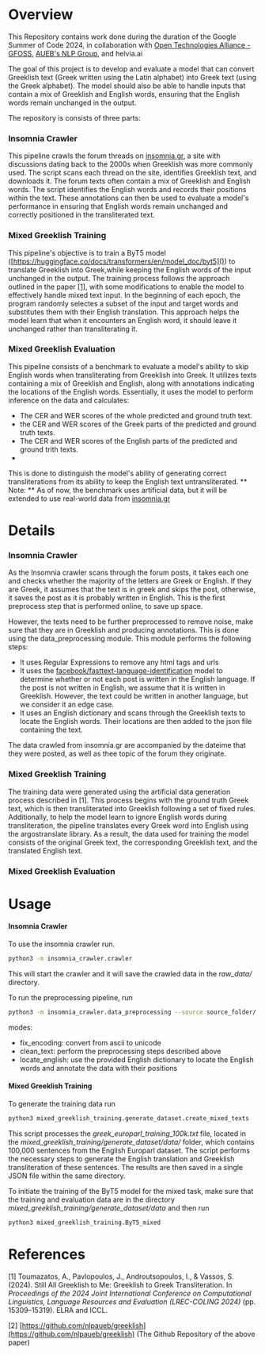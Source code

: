 # Overview

This Repository contains work done during the duration of the Google Summer of Code 2024, in collaboration with [Open Technologies Alliance - GFOSS](https://summerofcode.withgoogle.com/programs/2023/organizations/open-technologies-alliance-gfoss), [AUEB&#39;s NLP Group](http://nlp.cs.aueb.gr/), and helvia.ai

The goal of this project is to develop and evaluate a model that can convert Greeklish text (Greek written using the Latin alphabet) into Greek text (using the Greek alphabet). The model should also be able to handle inputs that contain a mix of Greeklish and English words, ensuring that the English words remain unchanged in the output.

The repository is consists of three parts:

### Insomnia Crawler

This pipeline crawls the forum threads on [insomnia.gr](insomnia.gr), a site with discussions dating back to the 2000s when Greeklish was more commonly used. The script scans each thread on the site, identifies Greeklish text, and downloads it. The forum texts often contain a mix of Greeklish and English words. The script identifies the English words and records their positions within the text. These annotations can then be used to evaluate a model's performance in ensuring that English words remain unchanged and correctly positioned in the transliterated text.

### Mixed Greeklish Training

This pipeline's objective is to train a ByT5 model ([https://huggingface.co/docs/transformers/en/model_doc/byt5]()) to translate Greeklish into Greek,while keeping the English words of the input unchanged in the output. The training process follows the approach outlined in the paper [[1]](https://aclanthology.org/2024.lrec-main.1330/), with some modifications to enable the model to effectively handle mixed text input. In the beginning of each epoch, the program randomly selectes a subset of the input and target words and substitutes them with their English translation. This approach helps the model learn that when it encounters an English word, it should leave it unchanged rather than transliterating it.

### Mixed Greeklish Evaluation

This pipeline consists of a benchmark to evaluate a model's ability to skip English words when transliterating from Greeklish into Greek. It utilizes texts containing a mix of Greeklish and English, along with annotations indicating the locations of the English words. Essentially, it uses the model to perform inference on the data and calculates:

- The CER and WER scores of the whole predicted and ground truth text.
- the CER and WER scores of the Greek parts of the predicted and ground truth texts.
- The CER and WER scores of the English parts of the predicted and ground trith texts.
- 

This is done to distinguish the model's ability of generating correct transliterations from its ability to keep the English text untransliterated.
** Note: ** As of now, the benchmark uses artificial data, but it will be extended to use real-world data from [insomnia.gr](insomnia.gr)

# Details

### Insomnia Crawler 

As the Insomnia crawler scans through the forum posts, it takes each one and checks whether the majority of the letters are Greek or English. If they are Greek, it assumes that the text is in greek and skips the post, otherwise, it saves the post as it is probably written in English. This is the first preprocess step that is performed online, to save up space. 


However, the texts need to be further preprocessed to remove noise, make sure that they are in Greeklish and producing annotations. This is done using the data_preprocessing module. This module performs the following steps:

- It uses Regular Expressions to remove any html tags and urls
- It uses the [facebook/fasttext-language-identification](https://huggingface.co/facebook/fasttext-language-identification) model to determine whether or not each post is written in the English language. If the post is not written in Εnglish, we assume that it is written in Greeklish. However, the text could be written in another language, but we consider it an edge case.  
- It uses an English dictionary and scans through the Greeklish texts to locate the English words. Their locations are then added to the json file containing the text. 

The data crawled from insomnia.gr are accompanied by the dateime that they were posted, as well as thee topic of the forum they originate.

### Mixed Greeklish Training


The training data were generated using the artificial data generation process described in [1]. This process begins with the ground truth Greek text, which is then transliterated into Greeklish following a set of fixed rules. Additionally, to help the model learn to ignore English words during transliteration, the pipeline translates every Greek word into English using the argostranslate library. As a result, the data used for training the model consists of the original Greek text, the corresponding Greeklish text, and the translated English text.

### Mixed Greeklish Evaluation

# Usage

#### Insomnia Crawler

To use the insomnia crawler run.

```bash
python3 -m insomnia_crawler.crawler
```

This will start the crawler and it will save the crawled data in the *raw_data/* directory. 

To run the preprocessing pipeline, run

```bash
python3 -m insomnia_crawler.data_preprocessing --source source_folder/ --destination destination_folder/ --mode mode --english_words_path path/to/english/words/
```
modes:
- fix_encoding: convert from ascii to unicode
- clean_text: perform the preprocessing steps described above
- locate_english: use the provided English dictionary to locate the English words and annotate the data with their positions


#### Mixed Greeklish Training

  To generate the training data run

  ```bash
python3 mixed_greeklish_training.generate_dataset.create_mixed_texts
  ```
This script processes the *greek_europarl_training_100k.txt* file, located in the *mixed_greeklish_training/generate_dataset/data/* folder, which contains 100,000 sentences from the English Europarl dataset. The script performs the necessary steps to generate the English translation and Greeklish transliteration of these sentences. The results are then saved in a single JSON file within the same directory.


  To initiate the training of the ByT5 model for the mixed task, make sure that the training and evaluation data are in the directory *mixed_greeklish_training/generate_dataset/data* and then run

  ```bash
python3 mixed_greeklish_training.ByT5_mixed
  ```



# References

[1] Toumazatos, A., Pavlopoulos, J., Androutsopoulos, I., & Vassos, S. (2024). Still All Greeklish to Me: Greeklish to Greek Transliteration. In *Proceedings of the 2024 Joint International Conference on Computational Linguistics, Language Resources and Evaluation (LREC-COLING 2024)* (pp. 15309–15319). ELRA and ICCL.

[2] [https://github.com/nlpaueb/greeklish](https://github.com/nlpaueb/greeklish) (The Github Repository of the above paper)